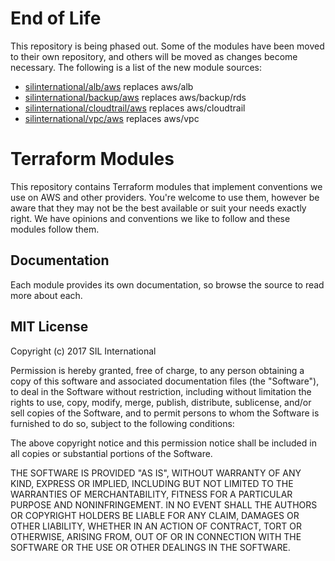 # End of Life

This repository is being phased out. Some of the modules have been moved to
their own repository, and others will be moved as changes become necessary.
The following is a list of the new module sources:

- [silinternational/alb/aws](https://github.com/silinternational/terraform-aws-alb) replaces aws/alb
- [silinternational/backup/aws](https://github.com/silinternational/terraform-aws-backup) replaces aws/backup/rds
- [silinternational/cloudtrail/aws](https://github.com/silinternational/terraform-aws-cloudtrail) replaces aws/cloudtrail
- [silinternational/vpc/aws](https://github.com/silinternational/terraform-aws-vpc) replaces aws/vpc

# Terraform Modules
This repository contains Terraform modules that implement conventions we use
on AWS and other providers. You're welcome to use them, however be aware
that they may not be the best available or suit your needs exactly right. We
have opinions and conventions we like to follow and these modules follow them.

## Documentation
Each module provides its own documentation, so browse the source to read more
about each.

## MIT License
Copyright (c) 2017 SIL International

Permission is hereby granted, free of charge, to any person obtaining a copy
of this software and associated documentation files (the "Software"), to deal
in the Software without restriction, including without limitation the rights
to use, copy, modify, merge, publish, distribute, sublicense, and/or sell
copies of the Software, and to permit persons to whom the Software is
furnished to do so, subject to the following conditions:

The above copyright notice and this permission notice shall be included in all
copies or substantial portions of the Software.

THE SOFTWARE IS PROVIDED "AS IS", WITHOUT WARRANTY OF ANY KIND, EXPRESS OR
IMPLIED, INCLUDING BUT NOT LIMITED TO THE WARRANTIES OF MERCHANTABILITY,
FITNESS FOR A PARTICULAR PURPOSE AND NONINFRINGEMENT. IN NO EVENT SHALL THE
AUTHORS OR COPYRIGHT HOLDERS BE LIABLE FOR ANY CLAIM, DAMAGES OR OTHER
LIABILITY, WHETHER IN AN ACTION OF CONTRACT, TORT OR OTHERWISE, ARISING FROM,
OUT OF OR IN CONNECTION WITH THE SOFTWARE OR THE USE OR OTHER DEALINGS IN THE
SOFTWARE.
